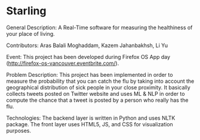Starling
========
General Description: A Real-Time software for measuring the healthiness of your place of living. 

Contributors: Aras Balali Moghaddam, Kazem Jahanbakhsh, Li Yu

Event: This project has been developed during Firefox OS App day (http://firefox-os-vancouver.eventbrite.com/). 

Problem Description: This project has been implemented in order to measure the probability that you can catch the flu by taking into account the geographical distribution of sick people in your close proximity. It basically collects tweets posted on Twitter website and uses ML & NLP in order to compute the chance that a tweet is posted by a person who really has the flu.
 
Technologies: The backend layer is written in Python and uses NLTK package. The front layer uses HTML5, JS, and CSS for visualization purposes. 
